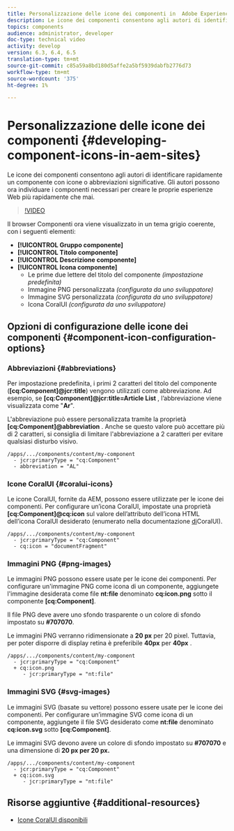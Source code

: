 ```yaml
---
title: Personalizzazione delle icone dei componenti in  Adobe Experience Manager Sites
description: Le icone dei componenti consentono agli autori di identificare rapidamente un componente con icone o abbreviazioni significative. Gli autori possono ora individuare i componenti necessari per creare le proprie esperienze Web più rapidamente che mai.
topics: components
audience: administrator, developer
doc-type: technical video
activity: develop
version: 6.3, 6.4, 6.5
translation-type: tm+mt
source-git-commit: c85a59a8bd180d5affe2a5bf5939dabfb2776d73
workflow-type: tm+mt
source-wordcount: '375'
ht-degree: 1%

---
```



# Personalizzazione delle icone dei componenti {#developing-component-icons-in-aem-sites}

Le icone dei componenti consentono agli autori di identificare rapidamente un componente con icone o abbreviazioni significative. Gli autori possono ora individuare i componenti necessari per creare le proprie esperienze Web più rapidamente che mai.

>[!VIDEO](https://video.tv.adobe.com/v/16778/?quality=9&learn=on)

Il browser Componenti ora viene visualizzato in un tema grigio coerente, con i seguenti elementi:

* **[!UICONTROL Gruppo componente]**
* **[!UICONTROL Titolo componente]**
* **[!UICONTROL Descrizione componente]**
* **[!UICONTROL Icona componente]**
   * Le prime due lettere del titolo del componente *(impostazione predefinita)*
   * Immagine PNG personalizzata *(configurata da uno sviluppatore)*
   * Immagine SVG personalizzata *(configurata da uno sviluppatore)*
   * Icona CoralUI *(configurata da uno sviluppatore)*

## Opzioni di configurazione delle icone dei componenti {#component-icon-configuration-options}

### Abbreviazioni {#abbreviations}

Per impostazione predefinita, i primi 2 caratteri del titolo del componente (**[cq:Component]@jcr:title**) vengono utilizzati come abbreviazione. Ad esempio, se **[cq:Component]@jcr:title=Article List** , l’abbreviazione viene visualizzata come &quot;**Ar**&quot;.

L&#39;abbreviazione può essere personalizzata tramite la proprietà **[cq:Component]@abbreviation** . Anche se questo valore può accettare più di 2 caratteri, si consiglia di limitare l&#39;abbreviazione a 2 caratteri per evitare qualsiasi disturbo visivo.

```plain
/apps/.../components/content/my-component
  - jcr:primaryType = "cq:Component"
  - abbreviation = "AL"
```

### Icone CoralUI {#coralui-icons}

Le icone CoralUI, fornite da AEM, possono essere utilizzate per le icone dei componenti. Per configurare un’icona CoralUI, impostate una proprietà **[cq:Component]@cq:icon** sul valore dell’attributo dell’icona HTML dell’icona CoralUI desiderato (enumerato nella documentazione [di](https://helpx.adobe.com/experience-manager/6-5/sites/developing/using/reference-materials/coral-ui/coralui3/Coral.Icon.html)CoralUI).

```plain
/apps/.../components/content/my-component
  - jcr:primaryType = "cq:Component"
  - cq:icon = "documentFragment"
```

### Immagini PNG {#png-images}

Le immagini PNG possono essere usate per le icone dei componenti. Per configurare un&#39;immagine PNG come icona di un componente, aggiungete l&#39;immagine desiderata come file **nt:file** denominato **cq:icon.png** sotto il componente **[cq:Component]**.

Il file PNG deve avere uno sfondo trasparente o un colore di sfondo impostato su **#707070**.

Le immagini PNG verranno ridimensionate a **20 px** per 20 pixel. Tuttavia, per poter disporre di display retina è preferibile **40px** per **40px** .

```plain
/apps/.../components/content/my-component
  - jcr:primaryType = "cq:Component"
  + cq:icon.png
     - jcr:primaryType = "nt:file"
```

### Immagini SVG {#svg-images}

Le immagini SVG (basate su vettore) possono essere usate per le icone dei componenti. Per configurare un’immagine SVG come icona di un componente, aggiungete il file SVG desiderato come **nt:file** denominato **cq:icon.svg** sotto **[cq:Component]**.

Le immagini SVG devono avere un colore di sfondo impostato su **#707070** e una dimensione di **20 px per 20 px.**

```plain
/apps/.../components/content/my-component
  - jcr:primaryType = "cq:Component"
  + cq:icon.svg
     - jcr:primaryType = "nt:file"
```

## Risorse aggiuntive {#additional-resources}

* [Icone CoralUI disponibili](https://helpx.adobe.com/experience-manager/6-5/sites/developing/using/reference-materials/coral-ui/coralui3/Coral.Icon.html)

